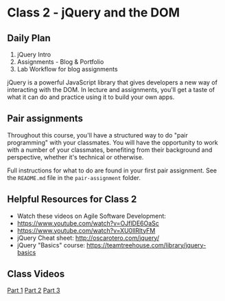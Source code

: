 # Class 2 - jQuery and the DOM

## Daily Plan

1. jQuery Intro
2. Assignments - Blog & Portfolio
3. Lab Workflow for blog assignments

jQuery is a powerful JavaScript library that gives developers a new way of interacting with the DOM. In lecture and assignments, you'll get a taste of what it can do and practice using it to build your own apps.

## Pair assignments

Throughout this course, you'll have a structured way to do "pair programming" with your classmates. You will have the opportunity to work with a number of your classmates, benefiting from their background and perspective, whether it's technical or otherwise.

Full instructions for what to do are found in your first pair assignment. See the `README.md` file in the `pair-assignment` folder.

## Helpful Resources for Class 2
 - Watch these videos on Agile Software Development:
  - https://www.youtube.com/watch?v=OJflDE6OaSc  
  - https://www.youtube.com/watch?v=XU0llRltyFM
 - jQuery Cheat sheet: http://oscarotero.com/jquery/
 - jQuery "Basics" course: https://teamtreehouse.com/library/jquery-basics

## Class Videos
 [Part 1]()
 [Part 2]()
 [Part 3]()
